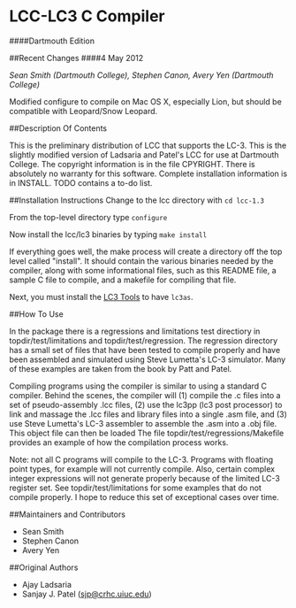 LCC-LC3 C Compiler
===================
####Dartmouth Edition

##Recent Changes
####4 May 2012

*Sean Smith (Dartmouth College), Stephen Canon, Avery Yen (Dartmouth College)*

Modified configure to compile on Mac OS X, especially Lion, but should be compatible with Leopard/Snow Leopard.


##Description Of Contents

This is the preliminary distribution of LCC that supports the LC-3. This
is the slightly modified version of Ladsaria and Patel's LCC for use at Dartmouth College. The copyright information is in the file CPYRIGHT. There is absolutely no warranty for this software. Complete installation information is in INSTALL. TODO contains a to-do list.

##Installation Instructions
Change to the lcc directory with `cd lcc-1.3`

From the top-level directory type `configure`

Now install the lcc/lc3 binaries by typing `make install`

If everything goes well, the make process will create a directory off the
top level called "install". It should contain the various binaries needed
by the compiler, along with some informational files, such as this README
file, a sample C file to compile, and a makefile for compiling that file.

Next, you must install the [LC3 Tools](https://github.com/haplesshero13/lc3tools) to have `lc3as`.

##How To Use

In the package there is a regressions and limitations test directiory in
topdir/test/limitations and topdir/test/regression. The regression
directory has a small set of files that have been tested to compile
properly and have been assembled and simulated using Steve Lumetta's LC-3
simulator. Many of these examples are taken from the book by Patt and Patel.

Compiling programs using the compiler is similar to using a standard C
compiler. Behind the scenes, the compiler will (1) compile the .c files
into a set of pseudo-assembly .lcc files, (2) use the lc3pp (lc3 post
processor) to link and massage the .lcc files and library files into a
single .asm file, and (3) use Steve Lumetta's LC-3 assembler to assemble
the .asm into a .obj file. This object file can then be loaded The file
topdir/test/regressions/Makefile provides an example of how the
compilation process works.

Note: not all C programs will compile to the LC-3. Programs with floating
point types, for example will not currently compile. Also, certain
complex integer expressions will not generate properly because of the
limited LC-3 register set. See topdir/test/limitations for some examples
that do not compile properly. I hope to reduce this set of exceptional
cases over time.

##Maintainers and Contributors
* Sean Smith
* Stephen Canon
* Avery Yen

##Original Authors

* Ajay Ladsaria
* Sanjay J. Patel (sjp@crhc.uiuc.edu)
